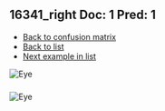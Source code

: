 ## 16341_right Doc: 1 Pred: 1
- [Back to confusion matrix](https://github.com/juliandewit/kaggle_retinopathy/blob/master/matrix.md)
- [Back to list](https://github.com/juliandewit/kaggle_retinopathy/blob/master/lists/11/list.md)
- [Next example in list](https://github.com/juliandewit/kaggle_retinopathy/blob/master/lists/11/16/16386_left.md)

![Eye](https://retinopaty.blob.core.windows.net/size1024/16341_right_1.jpeg)

### 

![Eye]()
